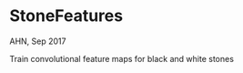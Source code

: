 StoneFeatures
===============
AHN, Sep 2017

Train convolutional feature maps for black and white stones
